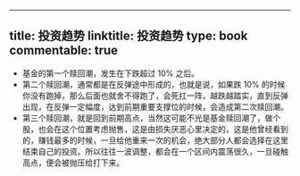 
---
title: 投资趋势
linktitle: 投资趋势
type: book
commentable: true
---

- 基金的第一个赎回潮，发生在下跌超过 10% 之后。
- 第二个赎回潮，通常都是在反弹途中形成的，也就是说，如果跌 10% 的时候你没有跑掉，那么后面也就舍不得跑了，会死扛一阵，越跌越踏实，直到反弹出现，在反弹一定幅度，达到前期重要支撑位的时候，会造成第二次赎回潮。
- 第三个赎回潮，就是回到前期高点，当然这可能不光是基金赎回潮了，做个股，也会在这个位置考虑抛售，这是由损失厌恶心里决定的，这是他曾经看到的，赚钱最多的时候，一旦给他重来一次的机会，绝大部分人都会选择在这里结束自己的投资。所以往往一波调整，都会在一个区间内震荡很久，一旦碰触高点，便会被抛压给打下来。

    
